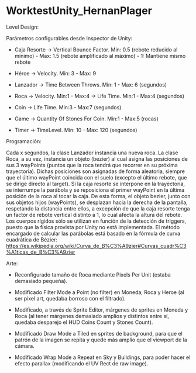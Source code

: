 # WorktestUnity_HernanPlager

Level Design:

Parámetros configurables desde Inspector de Unity:

- Caja Resorte -> Vertical Bounce Factor. Min: 0.5 (rebote reducido al mínimo) - Max: 1.5 (rebote amplificado al máximo) - 1: Mantiene mismo rebote

- Héroe -> Velocity. Min: 3 - Max: 9

- Lanzador -> Time Between Throws. Min: 1 - Max: 6 (segundos)

- Roca -> Velocity. Min:1 - Max:4
        -> Life Time. Min:1 - Max:4 (segundos)

- Coin -> Life Time. Min:3 - Max:7 (segundos)

- Game -> Quantity Of Stones For Coin. Min:1 - Max:5 (rocas)

- Timer -> TimeLevel. Min: 10 - Max: 120 (segundos)


Programación:

Cada x segundos, la clase Lanzador instancia una nueva roca. La clase Roca, a su vez, instancia un objeto (bezier) al cual asigna las posiciones de sus 3 wayPoints (puntos que la roca tendrá que recorrer en su próxima trayectoria). Dichas posiciones son asignadas de forma aleatoria, siempre que el último wayPoint coincida con el suelo (excepto el último rebote, que se dirige directo al target). Si la caja resorte se interpone en la trayectoria, se interrumpe la parábola y se reposiciona el primer wayPoint en la última posición de la roca al tocar la caja. De esta forma, el objeto bezier, junto con sus objetos hijos (wayPoints), se desplazan hacia la derecha de la pantalla, respetando la distancia entre ellos, a excepción de que la caja resorte tenga un factor de rebote vertical distinto a 1, lo cual afecta la altura del rebote. Los cuerpos rígidos sólo se utilizan en función de la detección de triggers, puesto que la física provista por Unity no está implementada. El método encargado de calcular las parábolas está basado en la fórmula de curva cuadrática de Bézier: https://es.wikipedia.org/wiki/Curva_de_B%C3%A9zier#Curvas_cuadr%C3%A1ticas_de_B%C3%A9zier        


Arte: 

- Reconfigurado tamaño de Roca mediante Pixels Per Unit (estaba demasiado pequeña).

- Modificado Filter Mode a Point (no filter) en Moneda, Roca y Heroe (al ser pixel art, quedaba borroso con el filtrado).

- Modificado, a través de Sprite Editor, márgenes de sprites en Moneda y Roca (al tener márgenes demasiado amplios y distintos entre sí, quedaba desparejo el HUD Coins Count y Stones Count). 

- Modificado Draw Mode a Tiled en sprites de background, para que el patrón de la imagen se repita y quede más amplio que el viewport de la cámara.

- Modificado Wrap Mode a Repeat en Sky y Buildings, para poder hacer el efecto parallax (modificando el UV Rect de raw image).




